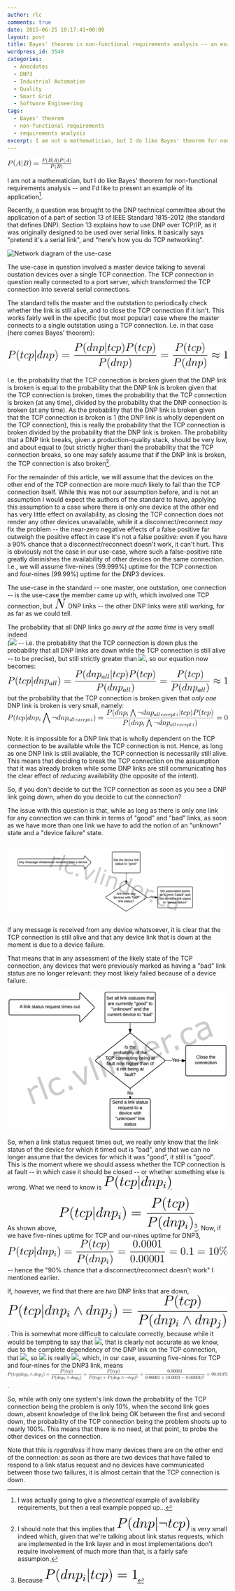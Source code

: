 ```yaml
---
author: rlc
comments: true
date: 2015-06-25 10:17:41+00:00
layout: post
title: Bayes' theorem in non-functional requirements analysis -- an example
wordpress_id: 3540
categories:
  - Anecdotes
  - DNP3
  - Industrial Automation
  - Quality
  - Smart Grid
  - Software Engineering
tags:
  - Bayes' theorem
  - non-functional requirements
  - requirements analysis
excerpt: I am not a mathematician, but I do like Bayes' theorem for non-functional requirements analysis -- and I'd like to present an example of its application
---
```


<img src="/assets/2015/06/BayesTheorem.png" alt="Bayes' theorem">

I am not a mathematician, but I do like Bayes' theorem for non-functional requirements analysis -- and I'd like to present an example of its application[^1].

[^1]: I was actually going to give a _theoretical_ example of availability requirements, but then a real example popped up...

Recently, a question was brought to the DNP technical committee about the application of a part of section 13 of IEEE Standard 1815-2012 (the standard that defines DNP). Section 13 explains how to use DNP over TCP/IP, as it was originally designed to be used over serial links. It basically says "pretend it's a serial link", and "here's how you do TCP networking".

<img src="/assets/2015/06/Network-diagram-—-Bayes-New-Page-1-1024x645.png" alt="Network diagram of the use-case">

The use-case in question involved a master device talking to several oustation devices over a single TCP connection. The TCP connection in question really connected to a port server, which transformed the TCP connection into several serial connections.

The standard tells the master and the outstation to periodically check whether the link is still alive, and to close the TCP connection if it isn't. This works fairly well in the specific (but most popular) case where the master connects to a single outstation using a TCP connection. I.e. in that case (here comes Bayes' theorem):

![](/assets/2015/06/img-vN9MXmYQz9wR.svg)

I.e. the probability that the TCP connection is broken given that the DNP link is broken is equal to the probability that the DNP link is broken given that the TCP connection is broken, times the probability that the TCP connection is broken (at any time), divided by the probability that the DNP connection is broken (at any time). As the probability that the DNP link is broken given that the TCP connection is broken is 1 (the DNP link is wholly dependent on the TCP connection), this is really the probability that the TCP connection is broken divided by the probability that the DNP link is broken. The probability that a DNP link breaks, given a production-quality stack, should be very low, and about equal to (but strictly higher than) the probability that the TCP connection breaks, so one may safely assume that if the DNP link is broken, the TCP connection is also broken[^2].

[^2]: I should note that this implies that ![](/assets/2015/06/img-W78tAQXTg1Ud.svg) is very small indeed which, given that we're talking about link status requests, which are implemented in the link layer and in most implementations don't require involvement of much more than that, is a fairly safe assumpion.

For the remainder of this article, we will assume that the devices on the other end of the TCP connection are more _much_ likely to fail than the TCP connection itself. While this was not our assumption before, and is not an assumption I would expect the authors of the standard to have, applying this assumption to a case where there is only one device at the other end has very little effect on availability, as closing the TCP connection does not render any other devices unavailable, while it a disconnect/reconnect _may_ fix the problem -- the near-zero negative effects of a false positive far outweigh the positive effect in case it's not a false positive: even if you have a 90% chance that a disconnect/reconnect doesn't work, it can't hurt. This is obviously not the case in our use-case, where such a false-positive rate greatly diminishes the availability of other devices on the same connection. I.e., we will assume five-nines (99.999%) uptime for the TCP connection and four-nines (99.99%) uptime for the DNP3 devices.

The use-case in the standard -- one master, one outstation, one connection -- is the use-case the member came up with, which involved one TCP connection, but ![](/assets/2015/06/img-S33fQ48ZsdKV.svg) DNP links -- the other DNP links were still working, for as far as we could tell.

The probability that all DNP links go awry _at the same time_ is very small indeed  
(![](/assets/2015/06/img-xkUVAMtACRac.svg) -- i.e. the probability that the TCP connection is down plus the probability that all DNP links are down while the TCP connection is still alive -- to be precise), but still strictly greater than ![](/assets/2015/06/img-vVwBVP7azaXH.svg), so our equation now becomes: ![](/assets/2015/06/img-prRer2RmPB9G.svg) but the probability that the TCP connection is broken given that _only one_ DNP link is broken is very small, namely: ![](/assets/2015/06/img-bNn2Shc6eMUA.svg)

Note: it is impossible for a DNP link that is wholly dependent on the TCP connection to be available while the TCP connection is not. Hence, as long as one DNP link is still available, the TCP connection is necessarily still alive. This means that deciding to break the TCP connection on the assumption that it was already broken while some DNP links are still communicating has the clear effect of _reducing_ availability (the opposite of the intent).

So, if you don't decide to cut the TCP connection as soon as you see a DNP link going down, when do you decide to cut the connection?

The issue with this question is that, while as long as there is only one link for any connection we can think in terms of "good" and "bad" links, as soon as we have more than one link we have to add the notion of an "unknown" state and a "device failure" state.

<img src="/assets/2015/06/link-status-OK1-1024x352.png" alt="Flow chart indicating what is done when a message is received re: the link and connection statuses">

If any message is received from any device whatsoever, it is clear that the TCP connection is still alive and that any device link that is down at the moment is due to a device failure.

That means that in any assessment of the likely state of the TCP connection, any devices that were previously marked as having a "bad" link status are no longer relevant: they most likely failed because of a device failure.

<img src="/assets/2015/06/Link-status-request-time-out-1024x649.png" alt="Link status request time-out">

So, when a link status request times out, we really only know that the link status of the device for which it timed out is "bad", and that we can no longer assume that the devices for which it was "good", it still is "good". This is the moment where we should assess whether the TCP connection is at fault -- in which case it should be closed -- or whether something else is wrong. What we need to know is ![](/assets/2015/06/img-ZfQ2FyyqVTn9.svg).

As shown above, ![](/assets/2015/06/img-sTgxD6kHsFGA.svg)[^3]. Now, if we have five-nines uptime for TCP and our-nines uptime for DNP3, ![](/assets/2015/06/img-DqXxnSGmA13w.svg) -- hence the "90% chance that a disconnect/reconnect doesn't work" I mentioned earlier.

[^3]: Because ![](/assets/2015/06/img-YDjyNwNUuq99.svg)

If, however, we find that there are _two_ DNP links that are down, ![](/assets/2015/06/img-aJRaKye54enZ.svg). This is somewhat more difficult to calculate correctly, because while it would be tempting to say that ![](/assets/2015/06/img-KcGzUjtDUDbj.svg), that is clearly not accurate as we know, due to the complete dependency of the DNP link on the TCP connection, that ![](/assets/2015/06/img-cd1JczcPEhp2.svg), so ![](/assets/2015/06/img-x3CuyEz1sBVB.svg) is really ![](/assets/2015/06/img-rpkZ2UkzXbV3.svg), which, in our case, assuming five-nines for TCP and four-nines for the DNP3 link, means  
![](/assets/2015/06/img-tmZgjumTjXjB.svg).

So, while with only one system's link down the probability of the TCP connection being the problem is only 10%, when the second link goes down, absent knowledge of the link being OK between the first and second down, the probability of the TCP connection being the problem shoots up to nearly 100%. This means that there is no need, at that point, to probe the other devices on the connection.

Note that this is _regardless_ if how many devices there are on the other end of the connection: as soon as there are two devices that have failed to respond to a link status request and no devices have communicated between those two failures, it is almost certain that the TCP connection is down.
